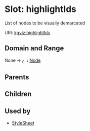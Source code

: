 
# Slot: highlightIds


List of nodes to be visually demarcated

URI: [kgviz:highlightIds](https://w3id.org/kgviz/highlightIds)


## Domain and Range

None &#8594;  <sub>0..\*</sub> [Node](types/Node.md)

## Parents


## Children


## Used by

 * [StyleSheet](StyleSheet.md)
